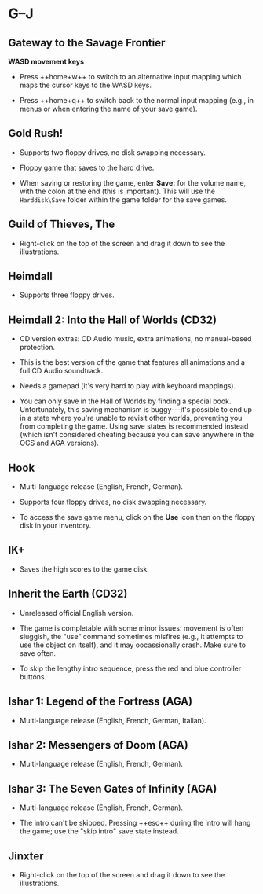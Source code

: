# G–J

## Gateway to the Savage Frontier

**WASD movement keys**

- Press ++home+w++ to switch to an alternative input mapping which maps the
  cursor keys to the WASD keys.

- Press ++home+q++ to switch back to the normal input mapping (e.g., in menus
  or when entering the name of your save game).


## Gold Rush!

- Supports two floppy drives, no disk swapping necessary.

- Floppy game that saves to the hard drive.

- When saving or restoring the game, enter **Save:** for the volume name, with
  the colon at the end (this is important). This will use the `Harddisk\Save`
  folder within the game folder for the save games.


## Guild of Thieves, The

- Right-click on the top of the screen and drag it down to see the
  illustrations.


## Heimdall

- Supports three floppy drives.


## Heimdall 2: Into the Hall of Worlds (CD32)

- CD version extras: CD Audio music, extra animations, no manual-based
  protection.

- This is the best version of the game that features all animations and a full
  CD Audio soundtrack.

- Needs a gamepad (it's very hard to play with keyboard mappings).

- You can only save in the Hall of Worlds by finding a special book.
  Unfortunately, this saving mechanism is buggy---it's possible to end up in a
  state where you're unable to revisit other worlds, preventing you from
  completing the game. Using save states is recommended instead (which isn't
  considered cheating because you can save anywhere in the OCS and AGA
  versions).


## Hook

- Multi-language release (English, French, German).

- Supports four floppy drives, no disk swapping necessary.

- To access the save game menu, click on the **Use** icon then on the floppy
  disk in your inventory.


## IK+

- Saves the high scores to the game disk.


## Inherit the Earth (CD32)

- Unreleased official English version.

- The game is completable with some minor issues: movement is often sluggish,
  the "use" command sometimes misfires (e.g., it attempts to use the object on
  itself), and it may oocassionally crash. Make sure to save often.

- To skip the lengthy intro sequence, press the red and blue controller
  buttons.


## Ishar 1: Legend of the Fortress (AGA)

- Multi-language release (English, French, German, Italian).


## Ishar 2: Messengers of Doom (AGA)

- Multi-language release (English, French, German).


## Ishar 3: The Seven Gates of Infinity (AGA)

- Multi-language release (English, French, German).

- The intro can't be skipped. Pressing ++esc++ during the intro will hang the
  game; use the "skip intro" save state instead.


## Jinxter

- Right-click on the top of the screen and drag it down to see the
  illustrations.
